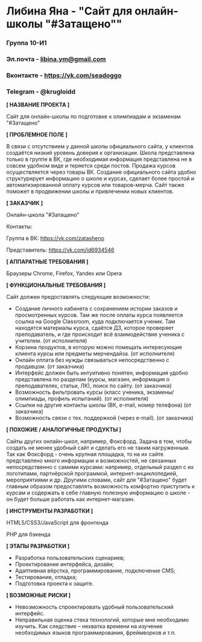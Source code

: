 # Либина Яна - "Сайт для онлайн-школы "#Затащено""

### Группа 10-И1
### Эл.почта - libina.ym@gmail.com
### Вконтакте - https://vk.com/seadoggo
### Telegram - @krugloidd

**[ НАЗВАНИЕ ПРОЕКТА ]**

Сайт для онлайн-школы по подготовке к олимпиадам и экзаменам "#Затащено"

**[ ПРОБЛЕМНОЕ ПОЛЕ ]**
 
В связи с отсутствием у данной школы официального сайта, у клиентов создаётся низкий уровень доверия к организации. Школа представлена только в группе в ВК, где необходимая информация представлена не в совсем удобном виде и теряется среди постов. Продажа курсов осуществляется через товары ВК. Создание официального сайта удобно структурирует информацию о школе и курсах, сделает более простой и автоматизированной оплату курсов или товаров-мерча. Сайт также поможет в продвижении школы и привлечении новых клиентов.
 

**[ ЗАКАЗЧИК ]**

Онлайн-школа "#Затащено"

Контакты: 

Группа в ВК: https://vk.com/zatasheno

Представитель: https://vk.com/id6934546


**[ АППАРАТНЫЕ ТРЕБОВАНИЯ ]** 

Браузеры Chrome, Firefox, Yandex или Opera

**[ ФУНКЦИОНАЛЬНЫЕ ТРЕБОВАНИЯ ]**

Сайт должен предоставлять следующие возможности:
* Создание личного кабинета с сохранением истории заказов и просмотренных курсов. Там же после оплаты курса появляется ссылка на Google Classroom, куда подключается ученик. Там находятся материалы курса, сдаётся ДЗ, которое проверяет преподаватель, и где происходит всё взаимодействие ученика с учителем. (от исполнителя)
* Корзина продуктов, в которую можно помещать интересующие клиента курсы или предметы мерчендайза. (от исполнителя)
* Онлайн оплата без нужды связываться непосредственно с продавцом. (от заказчика)
* Интерфейс должен быть интуитивно понятен, информация удобно представлена по разделам (курсы, магазин, информация о преподавателях, статьи, ЛК), поиск по сайту. (от заказчика)
* Возможность фильтровать курсы (класс ученика, экзамены/олимпиады, профиль испытаний). (от исполнителя)
* Ссылки на другие контакты школы (ВК, e-mail, номер телефона) (от заказчика)
* Возможность связи с тех. поддержкой (через e-mail). (от заказчика)

**[ ПОХОЖИЕ / АНАЛОГИЧНЫЕ ПРОДУКТЫ ]**

Сайты других онлайн-школ, например, Фоксфорд. Задача в том, чтобы создать не менее удобный сайт и сделать его не таким нагруженным. Так как Фоксфорд - очень крупная площадка, то на их сайте представлено много информации и возможностей, не связанных непосредственно с самими курсами: например, отдельный раздел с их логотипами, партнёрской программой, интернет-энциклопедией, мероприятиями и др. Другими словами, сайт для "#Затащено" будет главным образом предоставлять возможность комфортно приступить к курсам и содержать в себе главную полезную информацию о школе - он будет больше работать как интернет-магазин.

**[ ИНСТРУМЕНТЫ РАЗРАБОТКИ ]**

HTML5/CSS3/JavaScript для фронтенда

PHP для бэкенда

**[ ЭТАПЫ РАЗРАБОТКИ ]**

*	Разработка пользовательских сценариев;
*	Проектирование интерфейса, дизайн;
* Адаптивная вёрстка, программирование, подключение CMS;
*	Тестирование, отладка;
*	Подготовка проекта к защите.


**[ ВОЗМОЖНЫЕ РИСКИ ]**

*	Невозможность спроектировать удобный пользовательский интерфейс.
*	Неправильная оценка стека технологий, которые мне необходимо изучить. Как следствие – нехватка времени на изучение необходимых языков программирования, фреймворков и т.п.
